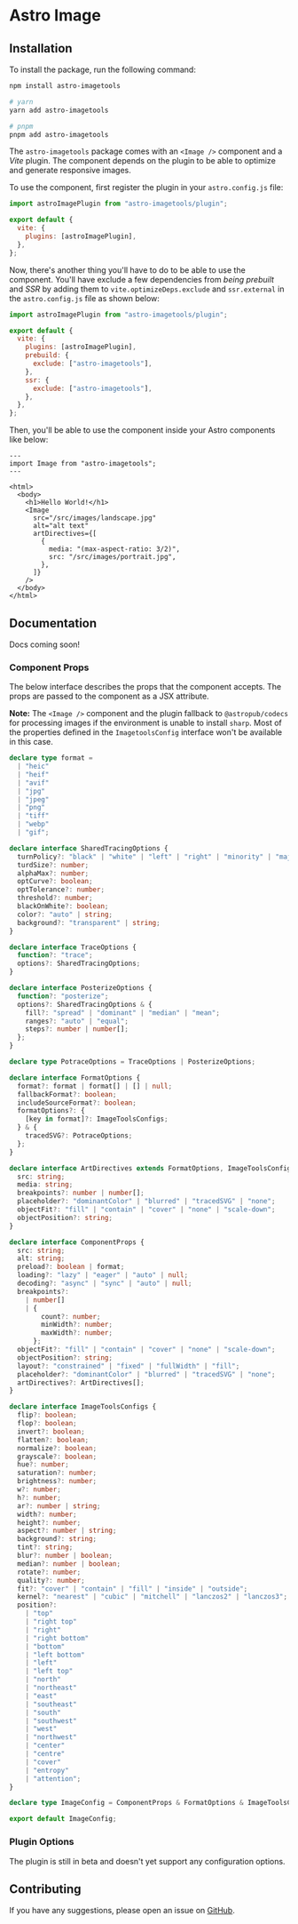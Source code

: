 # Astro Image

## Installation

To install the package, run the following command:

```bash
npm install astro-imagetools

# yarn
yarn add astro-imagetools

# pnpm
pnpm add astro-imagetools
```

The `astro-imagetools` package comes with an `<Image />` component and a _Vite_ plugin. The component depends on the plugin to be able to optimize and generate responsive images.

To use the component, first register the plugin in your `astro.config.js` file:

```js
import astroImagePlugin from "astro-imagetools/plugin";

export default {
  vite: {
    plugins: [astroImagePlugin],
  },
};
```

Now, there's another thing you'll have to do to be able to use the component. You'll have exclude a few dependencies from _being prebuilt_ and _SSR_ by adding them to `vite.optimizeDeps.exclude` and `ssr.external` in the `astro.config.js` file as shown below:

```js
import astroImagePlugin from "astro-imagetools/plugin";

export default {
  vite: {
    plugins: [astroImagePlugin],
    prebuild: {
      exclude: ["astro-imagetools"],
    },
    ssr: {
      exclude: ["astro-imagetools"],
    },
  },
};
```

Then, you'll be able to use the component inside your Astro components like below:

```astro
---
import Image from "astro-imagetools";
---

<html>
  <body>
    <h1>Hello World!</h1>
    <Image
      src="/src/images/landscape.jpg"
      alt="alt text"
      artDirectives={[
        {
          media: "(max-aspect-ratio: 3/2)",
          src: "/src/images/portrait.jpg",
        },
      ]}
    />
  </body>
</html>
```

## Documentation

Docs coming soon!

### Component Props

The below interface describes the props that the component accepts. The props are passed to the component as a JSX attribute.

**Note:** The `<Image />` component and the plugin fallback to `@astropub/codecs` for processing images if the environment is unable to install `sharp`. Most of the properties defined in the `ImagetoolsConfig` interface won't be available in this case.

```ts
declare type format =
  | "heic"
  | "heif"
  | "avif"
  | "jpg"
  | "jpeg"
  | "png"
  | "tiff"
  | "webp"
  | "gif";

declare interface SharedTracingOptions {
  turnPolicy?: "black" | "white" | "left" | "right" | "minority" | "majority";
  turdSize?: number;
  alphaMax?: number;
  optCurve?: boolean;
  optTolerance?: number;
  threshold?: number;
  blackOnWhite?: boolean;
  color?: "auto" | string;
  background?: "transparent" | string;
}

declare interface TraceOptions {
  function?: "trace";
  options?: SharedTracingOptions;
}

declare interface PosterizeOptions {
  function?: "posterize";
  options?: SharedTracingOptions & {
    fill?: "spread" | "dominant" | "median" | "mean";
    ranges?: "auto" | "equal";
    steps?: number | number[];
  };
}

declare type PotraceOptions = TraceOptions | PosterizeOptions;

declare interface FormatOptions {
  format?: format | format[] | [] | null;
  fallbackFormat?: boolean;
  includeSourceFormat?: boolean;
  formatOptions?: {
    [key in format]?: ImageToolsConfigs;
  } & {
    tracedSVG?: PotraceOptions;
  };
}

declare interface ArtDirectives extends FormatOptions, ImageToolsConfigs {
  src: string;
  media: string;
  breakpoints?: number | number[];
  placeholder?: "dominantColor" | "blurred" | "tracedSVG" | "none";
  objectFit?: "fill" | "contain" | "cover" | "none" | "scale-down";
  objectPosition?: string;
}

declare interface ComponentProps {
  src: string;
  alt: string;
  preload?: boolean | format;
  loading?: "lazy" | "eager" | "auto" | null;
  decoding?: "async" | "sync" | "auto" | null;
  breakpoints?:
    | number[]
    | {
        count?: number;
        minWidth?: number;
        maxWidth?: number;
      };
  objectFit?: "fill" | "contain" | "cover" | "none" | "scale-down";
  objectPosition?: string;
  layout?: "constrained" | "fixed" | "fullWidth" | "fill";
  placeholder?: "dominantColor" | "blurred" | "tracedSVG" | "none";
  artDirectives?: ArtDirectives[];
}

declare interface ImageToolsConfigs {
  flip?: boolean;
  flop?: boolean;
  invert?: boolean;
  flatten?: boolean;
  normalize?: boolean;
  grayscale?: boolean;
  hue?: number;
  saturation?: number;
  brightness?: number;
  w?: number;
  h?: number;
  ar?: number | string;
  width?: number;
  height?: number;
  aspect?: number | string;
  background?: string;
  tint?: string;
  blur?: number | boolean;
  median?: number | boolean;
  rotate?: number;
  quality?: number;
  fit?: "cover" | "contain" | "fill" | "inside" | "outside";
  kernel?: "nearest" | "cubic" | "mitchell" | "lanczos2" | "lanczos3";
  position?:
    | "top"
    | "right top"
    | "right"
    | "right bottom"
    | "bottom"
    | "left bottom"
    | "left"
    | "left top"
    | "north"
    | "northeast"
    | "east"
    | "southeast"
    | "south"
    | "southwest"
    | "west"
    | "northwest"
    | "center"
    | "centre"
    | "cover"
    | "entropy"
    | "attention";
}

declare type ImageConfig = ComponentProps & FormatOptions & ImageToolsConfigs;

export default ImageConfig;
```

### Plugin Options

The plugin is still in beta and doesn't yet support any configuration options.

## Contributing

If you have any suggestions, please open an issue on [GitHub](https://github.com/RafidMuhymin/astro-imagetools).
